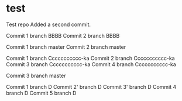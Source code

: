 # test
Test repo
Added a second commit.

Commit 1 branch BBBB
Commit 2 branch BBBB

Commit 1 branch master
Commit 2 branch master

Commit 1 branch Ccccccccccc-ka
Commit 2 branch Ccccccccccc-ka
Commit 3 branch Ccccccccccc-ka
Commit 4 branch Ccccccccccc-ka

Commit 3 branch master

Commit 1 branch D
Commit 2' branch D
Commit 3' branch D
Commit 4 branch D
Commit 5 branch D


